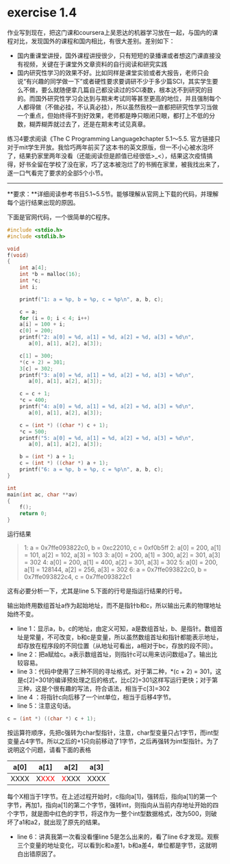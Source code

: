 # exercise 1.4

作业写到现在，把这门课和coursera上吴恩达的机器学习放在一起，与国内的课程对比，发现国外的课程和国内相比，有很大差别。差别如下：

- 国内重课堂讲授，国外课程讲授很少，只有短短的录播课或者想这门课直接没有视频，关键在于课堂外文章资料的自行阅读和研究实践
- 国内研究性学习的效果不好。比如同样是课堂实验或者大报告，老师只会说“有兴趣的同学做一下”或者硬性要求要调研不少于多少篇SCI，其实学生要么不做，要么就随便拿几篇自己都没读过的SCI凑数，根本达不到研究的目的。而国外研究性学习会达到与期末考试同等甚至更高的地位，并且强制每个人都得做（不做必挂，不认真必挂），所以虽然我校一直都把研究性学习当做一个重点，但始终得不到好效果，老师都是睁只眼闭只眼，都打上不低的分数，糊弄糊弄就过去了，还是在期末考试见真章。

练习4要求阅读《The C Programming Language》chapter 5.1～5.5. 官方链接只对于mit学生开放。我恰巧两年前买了这本书的英文原版，但一不小心被水泡坏了，结果扔家里两年没看（还能阅读但是颜值已经很低>_<），结果这次疫情搞得，好书全留在学校了没在家，巧了这本被泡烂了的书搁在家里，被我找出来了，遂一口气看完了要求的全部5个小节。

-----

**要求：**详细阅读参考书目5.1~5.5节。能够理解从官网上下载的代码，并理解每个运行结果出现的原因。

下面是官网代码，一个很简单的C程序。

```C
#include <stdio.h>
#include <stdlib.h>

void
f(void)
{
    int a[4];
    int *b = malloc(16);
    int *c;
    int i;

    printf("1: a = %p, b = %p, c = %p\n", a, b, c);

    c = a;
    for (i = 0; i < 4; i++)
	a[i] = 100 + i;
    c[0] = 200;
    printf("2: a[0] = %d, a[1] = %d, a[2] = %d, a[3] = %d\n",
	   a[0], a[1], a[2], a[3]);

    c[1] = 300;
    *(c + 2) = 301;
    3[c] = 302;
    printf("3: a[0] = %d, a[1] = %d, a[2] = %d, a[3] = %d\n",
	   a[0], a[1], a[2], a[3]);

    c = c + 1;
    *c = 400;
    printf("4: a[0] = %d, a[1] = %d, a[2] = %d, a[3] = %d\n",
	   a[0], a[1], a[2], a[3]);

    c = (int *) ((char *) c + 1);
    *c = 500;
    printf("5: a[0] = %d, a[1] = %d, a[2] = %d, a[3] = %d\n",
	   a[0], a[1], a[2], a[3]);

    b = (int *) a + 1;
    c = (int *) ((char *) a + 1);
    printf("6: a = %p, b = %p, c = %p\n", a, b, c);
}

int
main(int ac, char **av)
{
    f();
    return 0;
}
```

运行结果

> 1: a = 0x7ffe093822c0, b = 0xc22010, c = 0xf0b5ff
> 2: a[0] = 200, a[1] = 101, a[2] = 102, a[3] = 103
> 3: a[0] = 200, a[1] = 300, a[2] = 301, a[3] = 302
> 4: a[0] = 200, a[1] = 400, a[2] = 301, a[3] = 302
> 5: a[0] = 200, a[1] = 128144, a[2] = 256, a[3] = 302
> 6: a = 0x7ffe093822c0, b = 0x7ffe093822c4, c = 0x7ffe093822c1

这有必要分析一下，尤其是line 5.下面的行号是指运行结果的行号。

输出始终用数组首址a作为起始地址，而不是指针b和c，所以输出元素的物理地址始终不变。

- line 1：显示a，b，c的地址，由定义可知，a是数组首址，b、是指针。数组首址是常量，不可改变，b和c是变量，所以虽然数组首址和指针都能表示地址，却存放在程序段的不同位置（从地址可看出，a相对于bc，存放的段不同）。
- line 2：把a赋给c。a表示数组首址，则指针c可以用来访问数组a了。输出比较容易。
- line 3：代码中使用了三种不同的寻址格式。对于第二种，*(c + 2) = 301，这是c[2]=301的编译预处理之后的格式，比c[2]=301这样写运行更快；对于第三种，这是个很有趣的写法，符合语法，相当于c[3]=302
- line 4 ：将指针c向后移了一个int单位，相当于后移4字节。
- line 5：注意这句话。

```C
c = (int *) ((char *) c + 1);
```

按运算符顺序，先把c强转为char型指针，注意，char型变量只占1字节，而int型变量占4字节。所以之后的+1只向前移动了1字节，之后再强转为int型指针。为了说明这个问题，请看下面的表格

| a[0] | a[1]                          | a[2]                          | a[3] |
| ---- | ----------------------------- | ----------------------------- | ---- |
| XXXX | X<font color="red">XXX</font> | <font color="red">X</font>XXX | XXXX |

每个X相当于1字节。在上述过程开始时，c指向a[1]，强转后，指向a[1]的第一个字节，再加1，指向a[1]的第二个字节，强转int，则指向从当前内存地址开始的四个字节，就是图中红色的字节，将这作为一整个int型数据格式，改为500，则破坏了a1和a2，就出现了原先的结果。

- line 6：讲真我第一次看没看懂line 5是怎么出来的，看了line 6才发现。观察三个变量的地址变化，可以看到c和a差1，b和a差4，单位都是字节，这就明白出错原因了。















